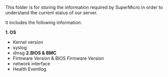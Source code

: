 This folder is for storing the information required by SuperMicro in order to understand the current status of our server.

It includes the following information:

**1. OS**
* Kernel version
* syslog
* dmsg
**2.BIOS & BMC**
* Firmware Version & BIOS Firmware Version
* network interface
* Health Eventlog
